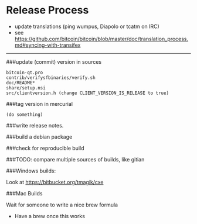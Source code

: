 Release Process
====================

* update translations (ping wumpus, Diapolo or tcatm on IRC)
* see https://github.com/bitcoin/bitcoin/blob/master/doc/translation_process.md#syncing-with-transifex

* * *

###update (commit) version in sources


	bitcoin-qt.pro
	contrib/verifysfbinaries/verify.sh
	doc/README*
	share/setup.nsi
	src/clientversion.h (change CLIENT_VERSION_IS_RELEASE to true)

###tag version in mercurial

	(do something)

###write release notes.

###build a debian package

###check for reproducible build

###TODO: compare multiple sources of builds, like gitian
	
###Windows builds:

Look at https://bitbucket.org/tmagik/cxe

###Mac Builds

Wait for someone to write a nice brew formula

 - Have a brew once this works
